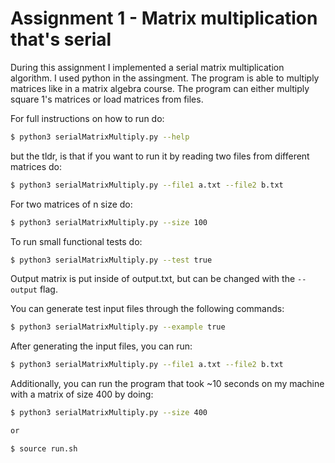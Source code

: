 # Assignment 1 - Matrix multiplication that's serial

During this assignment I implemented a serial matrix multiplication
algorithm. I used python in the assingment. The program is able to
multiply matrices like in a matrix algebra course. The program can either
multiply square 1's matrices or load matrices from files.

For full instructions on how to run do:

```sh
$ python3 serialMatrixMultiply.py --help
```

but the tldr, is that if you want to run it by reading two files from different
matrices do:

```sh
$ python3 serialMatrixMultiply.py --file1 a.txt --file2 b.txt
```

For two matrices of n size do:

```sh
$ python3 serialMatrixMultiply.py --size 100
```

To run small functional tests do:

```sh
$ python3 serialMatrixMultiply.py --test true
```

Output matrix is put inside of output.txt, but can be changed with the
`--output` flag.

You can generate test input files through the following commands:

```sh
$ python3 serialMatrixMultiply.py --example true
```

After generating the input files, you can run:

```sh
$ python3 serialMatrixMultiply.py --file1 a.txt --file2 b.txt
```

Additionally, you can run the program that took ~10 seconds on my machine with
a matrix of size 400 by doing:

```sh
$ python3 serialMatrixMultiply.py --size 400

or

$ source run.sh
```

